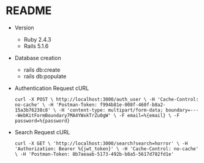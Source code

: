 # README

* Version

  * Ruby 2.4.3
  * Rails 5.1.6

* Database creation

  * rails db:create
  * rails db:populate

* Authentication Request cURL

  `curl -X POST \
    http://localhost:3000/auth_user \
    -H 'Cache-Control: no-cache' \
    -H 'Postman-Token: f994b81e-008f-460f-b8a2-15a3b76238c8' \
    -H 'content-type: multipart/form-data; boundary=----WebKitFormBoundary7MA4YWxkTrZu0gW' \
    -F email=%{email} \
    -F password=%{password}`

* Search Request cURL

  `curl -X GET \
  	'http://localhost:3000/search?search=horror' \
    -H 'Authorization: Bearer %{jwt_token}' \
    -H 'Cache-Control: no-cache' \
    -H 'Postman-Token: 8b7aeaab-5173-492b-b8a5-5617d782fd1e'`


